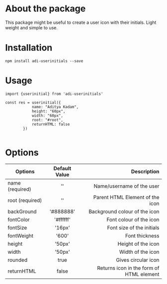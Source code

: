 # About the package

This package might be useful to create a user icon with their initials. Light weight and simple to use.


# Installation

`npm install adi-userinitials --save`


# Usage

```
import {userinitial} from 'adi-userinitials'

const res = userinitial({
            name: "Aditya Kadam",
            height: "60px",
            width: "60px",
            root: "#root",
            returnHTML: false
        })


```

   


# Options

| Options        | Default Value           | Description  |
| ------------- |:-------------:| -----:|
| name    (required)  | '' | Name/username of the user |
| root    (required)  | '' | Parent HTML Element of the icon |
| backGround      |   '#888888'    |   Background colour of the icon |
| fontColor | '#ffffff'      |   Font colour of the icon |
| fontSize | '16px'      |   Font size of the initials |
| fontWeight | '600' | Font thickness
| height | '50px'      |  Height of the icon |
| width | '50px'      |   Width of the icon |
| rounded | true      |   Gives circular icon |
| returnHTML | false     |   Returns icon in the form of HTML element |
